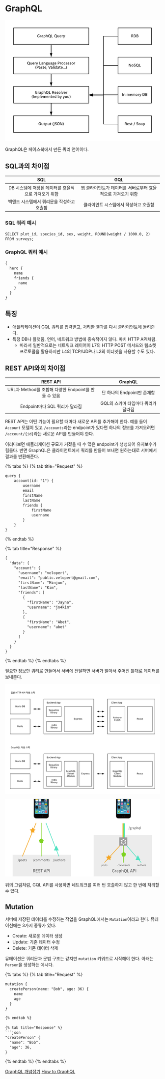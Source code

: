 # GraphQL

![](../../.gitbook/assets/interview/database/graphql-pipeline.png)

GraphQL은 페이스북에서 만든 쿼리 언어이다.

## SQL과의 차이점

|SQL|GQL|
|:---:|:---:|
|DB 시스템에 저장된 데이터를 효율적으로 가져오기 위함|웹 클라이언트가 데이터를 서버로부터 효율적으로 가져오기 위함|
|백엔드 시스템에서 쿼리문을 작성하고 호출함|클라이언트 시스템에서 작성하고 호출함|

### SQL 쿼리 예시

```mysql
SELECT plot_id, species_id, sex, weight, ROUND(weight / 1000.0, 2) FROM surveys;
```
### GraphQL 쿼리 예시

```postgresql
{
  hero {
    name
    friends {
      name
    }
  }
}
```

## 특징

- 애플리케이션이 GQL 쿼리를 입력받고, 처리한 결과를 다시 클라이언트에 돌려준다. 
- 특정 DB나 플랫폼, 언어, 네트워크 방법에 종속적이지 않다. 마치 HTTP API처럼.
    - 따라서 일반적으로는 네트워크 레이어이 L7의 HTTP POST 메서드와 웹소켓 프로토콜을 활용하지만 L4의 TCP/UDP나 L2의 이더넷을 사용할 수도 있다.

## REST API와의 차이점

|REST API|GraphQL|
|:---:|:---:|
|URL과 Method를 조합해 다양한 Endpoint를 만들 수 있음|단 하나의 Endpoint만 존재함|
|Endpoint마다 SQL 쿼리가 달라짐|GQL의 스키마 타입마다 쿼리가 달라짐|

REST API는 어떤 기능이 필요할 때마다 새로운 API를 추가해야 한다. 예를 들어 `Account` 모델이 있고 `/accounts`라는 endpoint가 있다면 하나의 정보를 가져오려면 `/account/{id}`라는 새로운 API를 만들어야 한다.

이러다보면 애플리케이션 규모가 커졌을 때 수 많은 endpoint가 생성되어 유지보수가 힘들다. 반면 GraphQL은 클라이언트에서 쿼리를 만들어 보내면 원하는대로 서버에서 결과를 반환해준다.

{% tabs %}
{% tab title="Request" %}
```roomsql
query {
    account(id: "1") {
        username
        email
        firstName
        lastName
        friends {
            firstName
            username
        }
    }
}
```
{% endtab %}

{% tab title="Response" %}
```roomsql
{
  "data": {
    "account": {
      "username": "velopert",
      "email": "public.velopert@gmail.com",
      "firstName": "Minjun",
      "lastName": "Kim",
      "friends": [
        {
          "firstName": "Jayna",
          "username": "jn4kim"
        },
        {
          "firstName": "Abet",
          "username": "abet"
        }
      ]
    }
  }
}
```
{% endtab %}
{% endtabs %}

필요한 정보만 쿼리로 만들어서 서버에 전달하면 서버가 알아서 주어진 틀대로 데이터를 보내준다.

![](../../.gitbook/assets/interview/database/graphql-stack.png)

![](../../.gitbook/assets/interview/database/graphql-mobile-api.png)

위의 그림처럼, GQL API를 사용하면 네트워크를 여러 번 호출하지 않고 한 번에 처리할 수 있다.

## Mutation

서버에 저장된 데이터를 수정하는 작업을 GraphQL에서는 `Mutation`이라고 한다. 뮤테이션에는 3가지 종류가 있다.

- Create: 새로운 데이터 생성
- Update: 기존 데이터 수정
- Delete: 기존 데이터 삭제

뮤테이션은 쿼리문과 문법 구조는 같지만 `mutation` 키워드로 시작해야 한다. 아래는 `Person`을 생성하는 예시다.


{% tabs %}
{% tab title="Request" %}
```roomsql
mutation {
  createPerson(name: "Bob", age: 36) {
    name
    age
  }
}
```
```
{% endtab %}

{% tab title="Response" %}
```json
"createPerson" {
  "name": "Bob",
  "age": 36,
}
```
{% endtab %}
{% endtabs %}




[GraphQL 개념잡기](https://tech.kakao.com/2019/08/01/graphql-basic/)
[How to GraphQL](https://velog.io/@cadenzah/graphql-03-core)